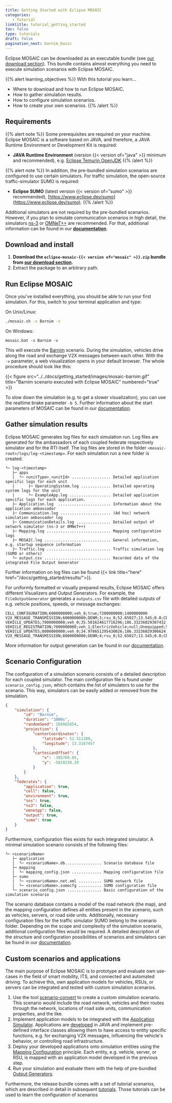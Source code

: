 ```yaml
---
title: Getting Started with Eclipse MOSAIC
categories:
   - Tutorial
linktitle: tutorial_getting_started
toc: false
type: tutorials
draft: false
pagination_next: barnim_basic
---
```


Eclipse MOSAIC can be downloaded as an executable bundle (see [our download section](/download)). This bundle
contains almost everything you need to execute simulation scenarios with Eclipse MOSAIC.

{{% alert learning_objectives %}}
With this tutorial you learn...  
- Where to download and how to run Eclipse MOSAIC.
- How to gather simulation results.
- How to configure simulation scenarios.
- How to create your own scenarios.
{{% /alert %}}

## Requirements

{{% alert note %}}
Some prerequisites are required on your machine. Eclipse MOSAIC is a software based on JAVA, and therefore, a 
JAVA Runtime Environment or Development Kit is required:
- **JAVA Runtime Environment** (version {{< version of="java" >}} minimum and recommended), e.g. [Eclipse Temurin OpenJDK](https://adoptium.net/de/temurin/releases?version=8)
{{% /alert %}}

{{% alert note %}}
In addition, the pre-bundled simulation scenarios are configured to use certain simulators. For traffic simulation, the open-source 
traffic-simulator SUMO is required:
- **Eclipse SUMO** (latest version {{< version of="sumo" >}} recommended), [https://www.eclipse.dev/sumo](https://www.eclipse.dev/sumo).
{{% /alert %}}

Additional simulators are not required by the pre-bundled scenarios. However, if you plan to simulate communication scenarios
in high detail, the simulators [ns-3](/docs/simulators/network_simulator_ns3) or 
[OMNeT++](/docs/simulators/network_simulator_omnetpp) are recommended. For that, additional 
information can be found in our **[documentation](/docs/getting_started)**.

## Download and install

1. **Download the `eclipse-mosaic-{{< version of="mosaic" >}}.zip` bundle from [our download section](/download).** 
2. Extract the package to an arbitrary path.

## Run Eclipse MOSAIC

Once you've installed everything, you should be able to run your first simulation. For this, switch to your terminal application and type:

On Unix/Linux:
```bash
./mosaic.sh -s Barnim -v
```

On Windows:

```dos
mosaic.bat -s Barnim -v
```

This will execute the [Barnim](/tutorials/barnim_basic) scenario. During the simulation, vehicles drive along the
road and exchange V2X messages between each other. With the `-v` parameter, a web visualization opens in your default browser. The whole
procedure should look like this:

{{< figure src="../../docs/getting_started/images/mosaic-barnim.gif" title="Barnim scenario executed with Eclipse MOSAIC" numbered="true" >}}

To slow down the simulation (e.g. to get a slower visualization), you can use the realtime brake parameter `-b 5`. 
Further information about the start parameters of MOSAIC can be found in our [documentation](/docs/getting_started/run_mosaic).

## Gather simulation results

Eclipse MOSAIC generates log files for each simulation run. Log files are generated for the ambassadors of each coupled federate respectively 
simulator and for the RTI itself. The log files are stored in the folder `<mosaic-root>/logs/log-<timestamp>`. For each simulation run a new folder is created. 

```plaintext
└─ log-<timestamp>
   ├─ apps
   |  └─ <unitType>_<unitId> ................. Detailed application specific logs for each unit
   |      ├─ OperatingSystem.log ............. Detailed operating system logs for the unit
   |      └─ ExampleApp.log .................. Detailed application specific logs for each application.
   ├─ Application.log  ....................... Information about the application ambassador
   ├─ Communication.log ...................... (Ad hoc) network simulation ambassador log
   ├─ CommunicationDetails.log ............... Detailed output of network simulator (ns-3 or OMNeT++)
   ├─ Mapping.log ............................ Mapping configuration logs
   ├─ MOSAIC.log ............................. General information, e.g. startup sequence information
   ├─ Traffic.log ............................ Traffic simulation log (SUMO or others)
   └─ output.csv ............................. Recorded data of the integrated File Output Generator
```

Further information on log files can be found {{< link title="here" href="/docs/getting_started/results/">}}.

For uniformly formatted or visually prepared results, Eclipse MOSAIC offers different 
Visualizers and Output Generators. For example, the `FileOutputGenerator` generates a `outputs.csv` file with detailed outputs of e.g. 
vehicle positions, speeds, or message exchanges:

```plaintext
CELL_CONFIGURATION;6000000000;veh_0;true;7200000000;1400000000
V2X_MESSAGE_TRANSMISSION;6000000000;DENM;3;rsu_0;52.65027;13.545;0.0;CELL_GEOCAST;/255.255.255.255;null
VEHICLE_UPDATES;7000000000;veh_0;35.501624617716296;186.33236029307432;52.655993308955196;13.569065826100868;0.0;35.501624617716296;-0.6083753822837039;0.0;false;1;4067968_28830219_3290027832_2450938914;0;0.0;0.0;0.0;0.0;0.0;0.0;0.0;0.0;0.0;0.0;0.0;0.0;false;false;false
VEHICLE_REGISTRATION;7000000000;veh_1;ElectricVehicle;null;Unequipped;5.0;2.5;70.0;2.6;4.5;0.5;1.0;1.0;0.0;1;1;0.0
VEHICLE_UPDATES;8000000000;veh_0;34.978651295430026;186.33236029306624;52.65568017869267;13.569019012494635;0.0;70.48027591314633;-0.5229733222862691;0.0;false;1;4067968_28830219_3290027832_2450938914;0;0.0;0.0;0.0;0.0;0.0;0.0;0.0;0.0;0.0;0.0;0.0;0.0;false;false;false
V2X_MESSAGE_TRANSMISSION;8000000000;DENM;4;rsu_0;52.65027;13.545;0.0;CELL_GEOCAST;/255.255.255.255;null
```

More information for output generation can be found in our [documentation](/docs/visualization/filevis).


## Scenario Configuration

The configuration of a simulation scenario consists of a detailed description for each coupled simulator. The main configuration file is found under `scenario_config.json`,
which contains the list of simulators to use for the scenario. This way, simulators can be easily added or removed from the simulation. 

```json
{
    "simulation": {
        "id": "Barnim",
        "duration": "1000s",
        "randomSeed": 268965854,
        "projection": {
            "centerCoordinates": {
                "latitude": 52.511289,
                "longitude": 13.3167457
            },
            "cartesianOffset": {
                "x": -385769.05,
                "y": -5819239.29
            }
        }
    },
    "federates": {
        "application": true,
        "cell": false,
        "environment": true,
        "sns": true,
        "ns3": false,
        "omnetpp": false,
        "output": true,
        "sumo": true
    }
}
```

Furthermore, configuration files exists for each integrated simulator. A minimal simulation scenario consists of the following
files:

```plaintext
└─ <scenarioName>
   ├─ application
   |  └─ <scenarioName>.db................ Scenario database file
   ├─ mapping
   |  └─ mapping_config.json ............. Mapping configuration file
   ├─ sumo
   |  └─ <scenarioName>.net.xml .......... SUMO network file
   |  └─ <scenarioName>.sumocfg .......... SUMO configuration file
   └─ scenario_config.json ............... Basic configuration of the simulation scenario
``` 

The scenario database contains a model of the road network (the map), and the mapping configuration
defines all entities present in the scenario, such as vehicles, servers, or road side units. Additionally, necessary
configuration files for the traffic simulator SUMO belong to the scenario folder. Depending on the scope and
complexity of the simulation scenario, additional configuration files would be required. A detailed description of 
the structure and configuration possibilities of scenarios and simulators can be found in 
our  [documentation](/docs/scenarios).

## Custom scenarios and applications

The main purpose of Eclipse MOSAIC is to prototype and evaluate own use-cases in the field of smart mobility, ITS, and connected and 
automated driving. To achieve this, own application models for vehicles, RSUs, or servers can be integrated and tested
with custom simulation scenarios.

1) Use the tool [scenario-convert](/docs/scenarios/create_a_new_scenario) to create a custom simulation scenario. 
   This scenario would include the road network, vehicles and their routes through the network, locations of road side units, communication
   properties, and the like.
2) Implement application models to be integrated with the [Application Simulator](/docs/simulators/application_simulator). 
Applications are [developed](/docs/develop_applications) in JAVA and implement pre-defined interface classes allowing them to have access to entity specific functions, e.g. 
   for exchanging V2X messages, influencing the vehicle's behavior, or controlling road infrastructure.
3) Deploy your developed applications onto simulation entities using the [Mapping Configuration](/docs/simulators/application_mapping) principle. Each entity, e.g. vehicle, server, or 
   RSU, is mapped with an application model developed in the previous step.
4) Run your simulation and evaluate them with the help of pre-bundled [Output Generators](/docs/visualization/filevis).


Furthermore, the release bundle comes with a set of tutorial scenarios, which are described in detail
in subsequent [tutorials](/tutorials). Those tutorials can be used to learn the configuration
of scenarios 
